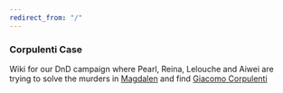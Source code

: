 ```yaml
---
redirect_from: "/"
---
```


### Corpulenti Case

Wiki for our DnD campaign where Pearl, Reina, Lelouche and Aiwei are trying to solve the murders in [Magdalen](Magdalen) and find [Giacomo Corpulenti](GiacomoCorpulenti)

